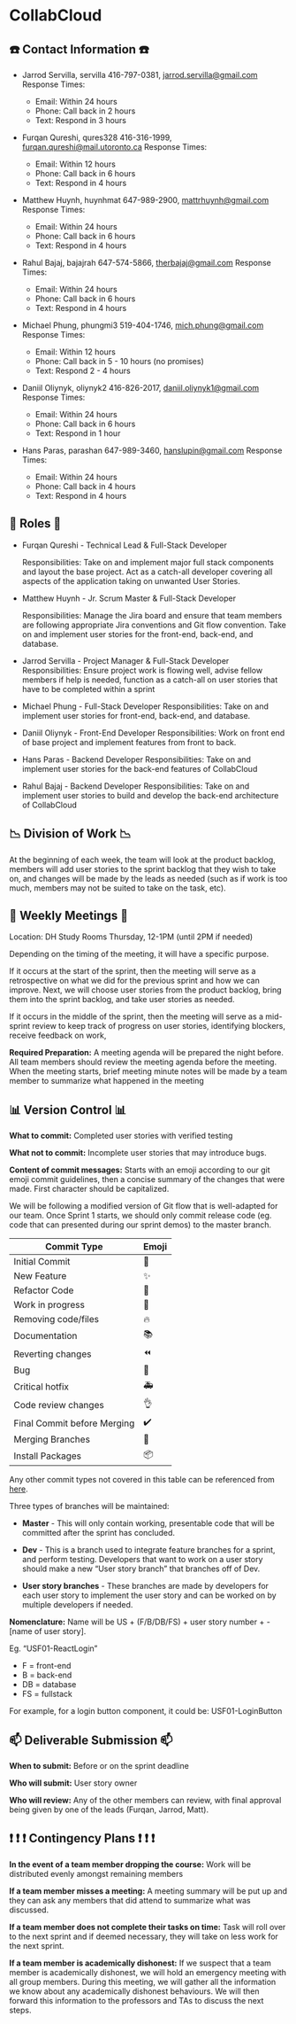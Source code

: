 
# CollabCloud

## :phone: Contact Information :phone:

- Jarrod Servilla, servilla
	416-797-0381, jarrod.servilla@gmail.com
	Response Times:
	- Email: Within 24 hours
	- Phone: Call back in 2 hours
	- Text: Respond in 3 hours

- Furqan Qureshi, qures328
	416-316-1999, furqan.qureshi@mail.utoronto.ca
	Response Times:
	- Email: Within 12 hours
	- Phone: Call back in 6 hours
	- Text: Respond in 4 hours

- Matthew Huynh, huynhmat
	647-989-2900, mattrhuynh@gmail.com
	Response Times:
	- Email: Within 24 hours
	- Phone: Call back in 6 hours
	- Text: Respond in 4 hours

- Rahul Bajaj, bajajrah
	647-574-5866, therbajaj@gmail.com
	Response Times:
	- Email: Within 24 hours
	- Phone: Call back in 6 hours
	- Text: Respond in 4 hours
	
- Michael Phung, phungmi3
	519-404-1746, mich.phung@gmail.com
	Response Times:
	- Email: Within 12 hours
	- Phone: Call back in 5 - 10 hours (no promises)
	- Text: Respond 2 - 4 hours
- Daniil Oliynyk, oliynyk2
	416-826-2017, daniil.oliynyk1@gmail.com
	Response Times:
	- Email: Within 24 hours
	- Phone: Call back in 6 hours
	- Text: Respond in 1 hour
 
- Hans Paras, parashan
	647-989-3460, hanslupin@gmail.com
	Response Times:
	- Email: Within 24 hours
	- Phone: Call back in 4 hours
	- Text: Respond in 4 hours
## :construction_worker: Roles :construction_worker: 
- Furqan Qureshi - Technical Lead & Full-Stack Developer

	Responsibilities: Take on and implement major full stack components and layout the base project. Act as a catch-all developer covering all aspects of the application taking on unwanted User Stories.

- Matthew Huynh - Jr. Scrum Master & Full-Stack Developer

	Responsibilities: Manage the Jira board and ensure that team members are following appropriate Jira conventions and Git flow convention. Take on and implement user stories for the front-end, back-end, and database.
- Jarrod Servilla - Project Manager & Full-Stack Developer
	Responsibilities: Ensure project work is flowing well, advise fellow members if help is needed, function as a catch-all on user stories that have to be completed within a sprint

- Michael Phung - Full-Stack Developer
	Responsibilities: Take on and implement user stories for front-end, back-end, and database.

- Daniil Oliynyk - Front-End Developer
	Responsibilities: Work on front end of base project and implement features from front to back.

- Hans Paras - Backend Developer
	Responsibilities: Take on and implement user stories for the back-end features of CollabCloud

- Rahul Bajaj - Backend Developer
	Responsibilities: Take on and implement user stories to build and develop the back-end architecture of CollabCloud

## :chart_with_downwards_trend: Division of Work :chart_with_downwards_trend:
At the beginning of each week, the team will look at the product backlog, members will add user stories to the sprint backlog that they wish to take on, and changes will be made by the leads as needed (such as if work is too much, members may not be suited to take on the task, etc).

## :office: Weekly Meetings :office:
Location: DH Study Rooms
Thursday, 12-1PM (until 2PM if needed)

Depending on the timing of the meeting, it will have a specific purpose.

If it occurs at the start of the sprint, then the meeting will serve as a retrospective on what we did for the previous sprint and how we can improve. Next, we will choose user stories from the product backlog, bring them into the sprint backlog, and take user stories as needed.  

If it occurs in the middle of the sprint, then the meeting will serve as a mid-sprint review to keep track of progress on user stories, identifying blockers, receive feedback on work,

**Required Preparation:** A meeting agenda will be prepared the night before. All team members should review the meeting agenda before the meeting. When the meeting starts, brief meeting minute notes will be made by a team member to summarize what happened in the meeting

## :bar_chart: Version Control :bar_chart:

**What to commit:** Completed user stories with verified testing

**What not to commit:** Incomplete user stories that may introduce bugs.

**Content of commit messages:** Starts with an emoji according to our git emoji commit guidelines, then a concise summary of the changes that were made. First character should be capitalized.

We will be following a modified version of Git flow that is well-adapted for our team. Once Sprint 1 starts, we should only commit release code (eg. code that can presented during our sprint demos) to the master branch.

|Commit Type  |Emoji  |
|--|--|
|Initial Commit  | :tada: |
|New Feature  | :sparkles: |
|Refactor Code  |:hammer:  |
|Work in progress  | :construction: |
|Removing code/files  | :fire: |
|Documentation  | :books: |
|Reverting changes  | :rewind: |
| Bug |  :bug: |
|Critical hotfix  | :ambulance: |
|Code review changes  | :ok_hand: |
|Final Commit before Merging  | :heavy_check_mark: |
|Merging Branches  | :twisted_rightwards_arrows: |
|Install Packages  | :package: |

Any other commit types not covered in this table can be referenced from [here](https://gist.github.com/parmentf/035de27d6ed1dce0b36a).

Three types of branches will be maintained:

- **Master** - This will only contain working, presentable code that will be committed after the sprint has concluded.

- **Dev** - This is a branch used to integrate feature branches for a sprint, and perform testing. Developers that want to work on a user story should make a new “User story branch” that branches off of Dev.

- **User story branches** - These branches are made by developers for each user story to implement the user story and can be worked on by multiple developers if needed.


**Nomenclature:** Name will be US + (F/B/DB/FS) + user story number + -[name of user story].

Eg. “USF01-ReactLogin”
- F = front-end
- B = back-end
- DB = database
- FS = fullstack

For example, for a login button component, it could be: USF01-LoginButton

## :mailbox: Deliverable Submission :mailbox:

**When to submit:** Before or on the sprint deadline

**Who will submit:** User story owner

**Who will review:** Any of the other members can review, with final approval being given by one of the leads (Furqan, Jarrod, Matt).

## :heavy_exclamation_mark: :heavy_exclamation_mark: :heavy_exclamation_mark: Contingency Plans :heavy_exclamation_mark: :heavy_exclamation_mark: :heavy_exclamation_mark:

**In the event of a team member dropping the course:** Work will be distributed evenly amongst remaining members

**If a team member misses a meeting:** A meeting summary will be put up and they can ask any members that did attend to summarize what was discussed.

**If a team member does not complete their tasks on time:** Task will roll over to the next sprint and if deemed necessary, they will take on less work for the next sprint.

**If a team member is academically dishonest:** If we suspect that a team member is academically dishonest, we will hold an emergency meeting with all group members. During this meeting, we will gather all the information we know about any academically dishonest behaviours. We will then forward this information to the professors and TAs to discuss the next steps.
